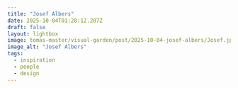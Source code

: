 ```yaml
---
title: "Josef Albers"
date: 2025-10-04T01:28:12.207Z
draft: false
layout: lightbox
image: tomas-master/visual-garden/post/2025-10-04-josef-albers/Josef.jpg
image_alt: "Josef Albers"
tags:
  - inspiration
  - people
  - design
---
```


